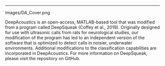 
---


images/DA_Cover.png

DeepAcoustics is an open-access, MATLAB-based tool that was modified from a program called DeepSqueak (Coffey et al., 2019). Originally designed for use with ultrasonic calls from rats for neurological studies, our modification of the program has led to an independent version of the software that is optimized to detect calls in noisier, underwater environments. Additional modifications to the classification capabilities are incorporated in DeepAcoustics. For more information on DeepSqueak, please visit the repository on GitHub. 
